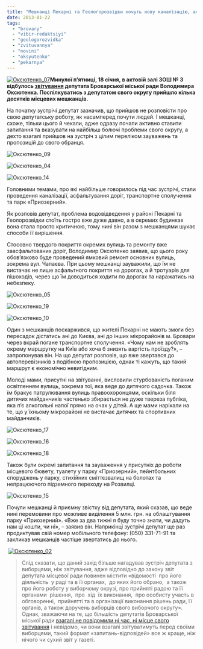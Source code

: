 ```yaml
---
title: "Мешканці Пекарні та Геологорозвідки хочуть нову каналізацію, асфальт на дорогах та маршрутку на Київ"
date: 2013-01-22
tags: 
  - "brovary"
  - "vibir-redaktsiyi"
  - "geologorozvidka"
  - "zvituvannya"
  - "novini"
  - "oksyutenko"
  - "pekarnya"
---
```


[![Оксютенко_07](https://mpz.brovary.org/wp-content/uploads/2013/01/Oksyutenko_07.jpg)](https://mpz.brovary.org/wp-content/uploads/2013/01/Oksyutenko_07.jpg)**Минулої п’ятниці, 18 січня, в актовій залі ЗОШ № 3 відбулось [звітування](https://mpz.brovary.org/sogodni-deputat-oksyutenko-zvituvatime-pered-vibortsyami-svogo-okrugu/) депутата Броварської міської ради Володимира Оксютенка. Поспілкуватись з депутатом свого округу прийшло кілька десятків місцевих мешканців.**

На початку зустрічі депутат зазначив, що прийшов не розповісти про свою депутатську роботу, як насамперед почути людей. І мешканці, схоже, тільки цього й чекали, адже одразу почали активно ставити запитання та вказувати на найбільш болючі проблеми свого округу, а дехто взагалі прийшов на зустріч з цілим переліком зауважень та пропозицій до свого обранця.

![Оксютенко_09](https://mpz.brovary.org/wp-content/uploads/2013/01/Oksyutenko_09.jpg)

![Оксютенко_04](https://mpz.brovary.org/wp-content/uploads/2013/01/Oksyutenko_04.jpg)

![Оксютенко_14](https://mpz.brovary.org/wp-content/uploads/2013/01/Oksyutenko_14.jpg)

Головними темами, про які найбільше говорилось під час зустрічі, стали проведення каналізації, асфальтування доріг, транспортне сполучення та парк «Приозерний».

Як розповів депутат, проблема водовідведення у районі Пекарні та Геолорозвідки стоїть гостро вже дуже давно, а в окремих будинках вона стала просто критичною, тому нині він разом з мешканцями шукає способи її вирішення.

Стосовно твердого покриття окремих вулиць та ремонту вже заасфальтованих доріг, Володимир Оксютенко заявив, що цього року обов’язково буде проведений ямковий ремонт основних вулиць, зокрема вул. Чапаєва. При цьому мешканці зауважили, що їм не вистачає не лише асфальтного покриття на дорогах, а й тротуарів для пішоходів, через що їм доводиться ходити по дорогах та наражатись на небезпеку.

![Оксютенко_05](https://mpz.brovary.org/wp-content/uploads/2013/01/Oksyutenko_05.jpg)

![Оксютенко_19](https://mpz.brovary.org/wp-content/uploads/2013/01/Oksyutenko_19.jpg)

![Оксютенко_10](https://mpz.brovary.org/wp-content/uploads/2013/01/Oksyutenko_10.jpg)

Один з мешканців поскаржився, що жителі Пекарні не мають змоги без пересадок дістатись ані до Києва, ані до інших мікрорайонів м. Бровари через вкрай погане транспортне сполучення. «Чому нам не зроблять окрему маршрутку на Київ або хоча б знизять вартість проїзду?», – запропонував він. На що депутат розповів, що вже звертався до автоперевізників з подібною пропозицією, однак ті кажуть, що такий маршрут є економічно невигідним.

Молоді мами, присутні на звітуванні, висловили стурбованість поганим освітленням вулиць, зокрема тої, яка веде до дитячого садочка. Також їм бракує патрулювання вулиць правоохоронцями, оскільки біля дитячих майданчиків частенько збирається не дуже твереза публіка, яка п’є алкогольні напої прямо на очах у дітей. А ще мами нарікали на те, що у їхньому мікрорайоні не вистачає дитячих та спортивних майданчиків.

![Оксютенко_17](https://mpz.brovary.org/wp-content/uploads/2013/01/Oksyutenko_17.jpg)

![Оксютенко_16](https://mpz.brovary.org/wp-content/uploads/2013/01/Oksyutenko_16.jpg)

![Оксютенко_18](https://mpz.brovary.org/wp-content/uploads/2013/01/Oksyutenko_18.jpg)

Також були окремі запитання та зауваження у присутніх до роботи місцевого бювету, туалету у парку «Приозерний», пейнтбольних споруджень у парку, стихійних сміттєзвалищ на болотах та непрацюючого підземного переходу на Розвилці.

![Оксютенко_15](https://mpz.brovary.org/wp-content/uploads/2013/01/Oksyutenko_15.jpg)

Почули мешканці й приємну звістку від депутата, який сказав, що веде нині перемовини про можливе виділення 5 млн. грн. на облаштування парку «Приозерний». «Вже за два тижні я буду точно знати, чи дадуть нам ці кошти, чи ні», – заявив він. Наприкінці зустрічі депутат ще раз продиктував свій номер мобільного телефону: (050) 331-71-91 та закликав мешканців частіше звертатись до нього.

 [![Оксютенко_02](https://mpz.brovary.org/wp-content/uploads/2013/01/Oksyutenko_02.jpg)](https://mpz.brovary.org/wp-content/uploads/2013/01/Oksyutenko_02.jpg)

> Слід сказати, що даний захід більше нагадував зустріч депутата з виборцями, ніж звітування, адже відповідно до закону звіт депутата місцевої ради повинен містити «відомості  про його  діяльність  у раді та в її органах,  до яких його обрано,  а також про його роботу у виборчому окрузі, про прийняті радою та її органами  рішення,  про  хід  їх виконання,  про особисту участь в обговоренні,  прийнятті та в організації виконання рішень ради, її органів, а також доручень виборців свого виборчого округу». Однак, зважаючи на те, що більшість депутатів Броварської міської ради [взагалі не повідомили ні час, ні місце свого звітування](https://mpz.brovary.org/zvituvati-pered-vibortsyami-za-drugiy-rik-roboti-planuye-lishe-3-deputati-miskradi/) і невідомо, чи вони взагалі звітуватимуть перед своїми виборцями, такий формат «запитань-відповідей» все ж краще, ніж нічого чи сухий звіт у газеті.
